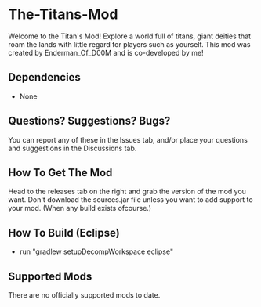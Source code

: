 # The-Titans-Mod
Welcome to the Titan's Mod! Explore a world full of titans, giant deities that roam the lands with little regard for players such as yourself. This mod was created by Enderman_Of_D00M and is co-developed by me!

## Dependencies
- None

## Questions? Suggestions? Bugs?
You can report any of these in the Issues tab, and/or place your questions and suggestions in the Discussions tab.

## How To Get The Mod
Head to the releases tab on the right and grab the version of the mod you want. Don't download the sources.jar file unless you want to add support to your mod. (When any build exists ofcourse.)

##  How To Build (Eclipse)
- run "gradlew setupDecompWorkspace eclipse"

## Supported Mods
There are no officially supported mods to date.
